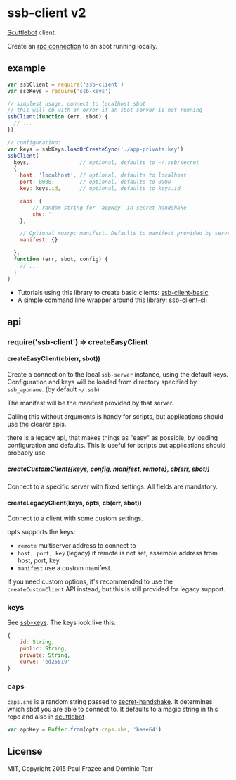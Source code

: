 # ssb-client v2

[Scuttlebot](https://github.com/ssbc/scuttlebot) client.

Create an [rpc connection](https://ssbc.github.io/scuttlebutt-protocol-guide/#rpc-protocol) to an sbot running locally.

## example

```js
var ssbClient = require('ssb-client')
var ssbKeys = require('ssb-keys')

// simplest usage, connect to localhost sbot
// this will cb with an error if an sbot server is not running
ssbClient(function (err, sbot) {
  // ...
})

// configuration:
var keys = ssbKeys.loadOrCreateSync('./app-private.key')
ssbClient(
  keys,                // optional, defaults to ~/.ssb/secret
  {
    host: 'localhost', // optional, defaults to localhost
    port: 8008,        // optional, defaults to 8008
    key: keys.id,      // optional, defaults to keys.id

    caps: {
        // random string for `appKey` in secret-handshake
        shs: ''
    },

    // Optional muxrpc manifest. Defaults to manifest provided by server.
    manifest: {}

  },
  function (err, sbot, config) {
    // ...
  }
)
```

* Tutorials using this library to create basic clients: [ssb-client-basic](https://github.com/mixmix/ssb-client-basic)
* A simple command line wrapper around this library: [ssb-client-cli](https://github.com/qypea/ssb-client-cli)

## api

### require('ssb-client') => createEasyClient

#### createEasyClient(cb(err, sbot))

Create a connection to the local `ssb-server` instance, using the default keys.
Configuration and keys will be loaded from directory specified by `ssb_appname`.
(by default `~/.ssb`)

The manifest will be the manifest provided by that server.

Calling this without arguments is handy for scripts, but applications
should use the clearer apis.

there is a legacy api, that makes things as "easy" as possible,
by loading configuration and defaults. This is useful for scripts
but applications should probably use

##### createCustomClient({keys, config, manifest, remote}, cb(err, sbot))

Connect to a specific server with fixed settings. All fields are mandatory.

#### createLegacyClient(keys, opts, cb(err, sbot))

Connect to a client with some custom settings.

opts supports the keys:

* `remote` multiserver address to connect to
* `host, port, key` (legacy) if remote is not set, assemble address from host, port, key.
* `manifest` use a custom manifest.

If you need custom options, it's recommended to use the `createCustomClient` API
instead, but this is still provided for legacy support.


### keys

See [ssb-keys](https://github.com/ssbc/ssb-keys). The keys look like this:
```js
{
    id: String,
    public: String,
    private: String,
    curve: 'ed25519'
}
```

### caps
`caps.shs` is a random string passed to [secret-handshake](https://github.com/auditdrivencrypto/secret-handshake#example). It determines which sbot you are able to connect to. It defaults to a magic string in this repo and also in [scuttlebot](https://github.com/ssbc/scuttlebot/blob/master/lib/ssb-cap.js)

```js
var appKey = Buffer.from(opts.caps.shs, 'base64')
```


## License

MIT, Copyright 2015 Paul Frazee and Dominic Tarr
